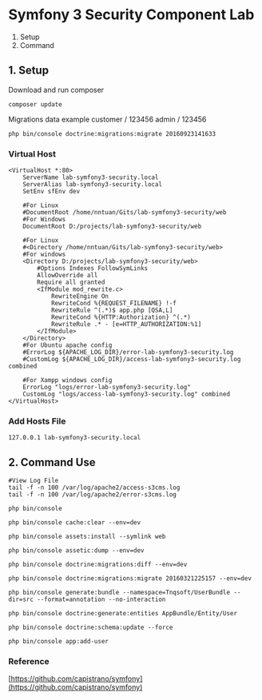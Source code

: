 Symfony 3 Security Component Lab
=====

1) Setup
2) Command

## 1. Setup
Download and run composer
```
composer update
```

Migrations data example
customer / 123456
admin / 123456
```
php bin/console doctrine:migrations:migrate 20160923141633
```

### Virtual Host
```
<VirtualHost *:80>
    ServerName lab-symfony3-security.local
    ServerAlias lab-symfony3-security.local
	SetEnv sfEnv dev

	#For Linux
    #DocumentRoot /home/nntuan/Gits/lab-symfony3-security/web
	#For Windows
    DocumentRoot D:/projects/lab-symfony3-security/web

	#For Linux
    #<Directory /home/nntuan/Gits/lab-symfony3-security/web>
	#For windows
    <Directory D:/projects/lab-symfony3-security/web>
        #Options Indexes FollowSymLinks
        AllowOverride all
        Require all granted
        <IfModule mod_rewrite.c>
            RewriteEngine On
            RewriteCond %{REQUEST_FILENAME} !-f
            RewriteRule ^(.*)$ app.php [QSA,L]
            RewriteCond %{HTTP:Authorization} ^(.*)
            RewriteRule .* - [e=HTTP_AUTHORIZATION:%1]
        </IfModule>
    </Directory>
    #For Ubuntu apache config
    #ErrorLog ${APACHE_LOG_DIR}/error-lab-symfony3-security.log
    #CustomLog ${APACHE_LOG_DIR}/access-lab-symfony3-security.log combined

    #For Xampp windows config
    ErrorLog "logs/error-lab-symfony3-security.log"
    CustomLog "logs/access-lab-symfony3-security.log" combined
</VirtualHost>
```

### Add Hosts File
```
127.0.0.1 lab-symfony3-security.local
```

## 2. Command Use
```
#View Log File
tail -f -n 100 /var/log/apache2/access-s3cms.log
tail -f -n 100 /var/log/apache2/error-s3cms.log

php bin/console

php bin/console cache:clear --env=dev

php bin/console assets:install --symlink web

php bin/console assetic:dump --env=dev

php bin/console doctrine:migrations:diff --env=dev

php bin/console doctrine:migrations:migrate 20160321225157 --env=dev

php bin/console generate:bundle --namespace=Tnqsoft/UserBundle --dir=src --format=annotation --no-interaction

php bin/console doctrine:generate:entities AppBundle/Entity/User

php bin/console doctrine:schema:update --force

php bin/console app:add-user
```

### Reference
[https://github.com/capistrano/symfony](https://github.com/capistrano/symfony)
